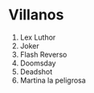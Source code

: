 
# Villanos

1. Lex Luthor
2. Joker
3. Flash Reverso
4. Doomsday
5. Deadshot
6. Martina la peligrosa 
